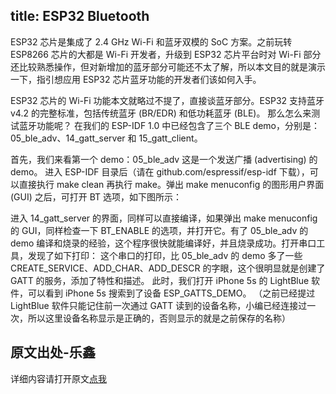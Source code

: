 title: ESP32 Bluetooth 
---
ESP32 芯片是集成了 2.4 GHz Wi-Fi 和蓝牙双模的 SoC 方案。之前玩转 ESP8266 芯片的大都是 Wi-Fi 开发者，升级到 ESP32 芯片平台时对 Wi-Fi 部分还比较熟悉操作，但对新增加的蓝牙部分可能还不太了解，所以本文目的就是演示一下，指引想应用 ESP32 芯片蓝牙功能的开发者们该如何入手。

ESP32 芯片的 Wi-Fi 功能本文就略过不提了，直接谈蓝牙部分。ESP32 支持蓝牙 v4.2 的完整标准，包括传统蓝牙 (BR/EDR) 和低功耗蓝牙 (BLE)。
那么怎么来测试蓝牙功能呢？
在我们的 ESP-IDF 1.0 中已经包含了三个 BLE demo，分别是：05_ble_adv、14_gatt_server 和 15_gatt_client。

首先，我们来看第一个 demo：05_ble_adv
这是一个发送广播 (advertising) 的 demo。
进入 ESP-IDF 目录后（请在 github.com/espressif/esp-idf 下载），可以直接执行 make clean 再执行 make。弹出 make menuconfig 的图形用户界面 (GUI) 之后，可打开 BT 选项，如下图所示：

进入 14_gatt_server 的界面，同样可以直接编译，如果弹出 make menuconfig 的 GUI，同样检查一下 BT_ENABLE 的选项，并打开它。有了 05_ble_adv 的 demo 编译和烧录的经验，这个程序很快就能编译好，并且烧录成功。打开串口工具，发现了如下打印：
这个串口的打印，比 05_ble_adv 的 demo 多了一些 CREATE_SERVICE、ADD_CHAR、ADD_DESCR 的字眼，这个很明显就是创建了 GATT 的服务，添加了特性和描述。
此时，我们打开 iPhone 5s 的 LightBlue 软件，可以看到 iPhone 5s 搜索到了设备 ESP_GATTS_DEMO。
（之前已经提过 LightBlue 软件只能记住前一次通过 GATT 读到的设备名称，小编已经连接过一次，所以这里设备名称显示是正确的，否则显示的就是之前保存的名称）

## 原文出处-乐鑫
详细内容请打开原文[点我](http://mp.weixin.qq.com/s/NK47LWu7HAI0wdvt2UluxQ)